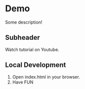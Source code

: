 # Demo

Some description!

## Subheader

Watch tutorial on Youtube.

## Local Development

1. Open index.html in your browser.
2. Have FUN